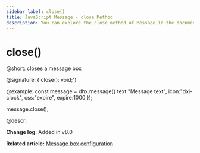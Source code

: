 ```yaml
---
sidebar_label: close()
title: JavaScript Message - close Method 
description: You can explore the close method of Message in the documentation of the DHTMLX JavaScript UI library. Browse developer guides and API reference, try out code examples and live demos, and download a free 30-day evaluation version of DHTMLX Suite 7.
---
```


# close()

@short: closes a message box

@signature: {'close(): void;'}

@example:
const message = dhx.message({
    text:"Message text", 
    icon:"dxi-clock", 
    css:"expire", 
    expire:1000
});

message.close();

@descr:

**Change log:** Added in v8.0

**Related article:** [Message box configuration](message/configuration.md#message-box)